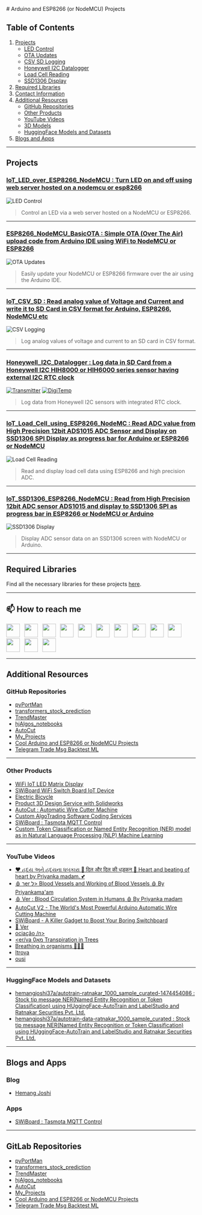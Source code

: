 <output>
# Arduino and ESP8266 (or NodeMCU) Projects

## Table of Contents
1. [Projects](#projects)
   - [LED Control](#iot_led_over_esp8266_nodemcu)
   - [OTA Updates](#esp8266_nodemcu_basicota)
   - [CSV SD Logging](#iot_csv_sd)
   - [Honeywell I2C Datalogger](#honeywell_i2c_datalogger)
   - [Load Cell Reading](#iot_load_cell_using_esp8266_nodemcu)
   - [SSD1306 Display](#iot_ssd1306_esp8266_nodemcu)
2. [Required Libraries](#required-libraries)
3. [Contact Information](#contact-information)
4. [Additional Resources](#additional-resources)
   - [GitHub Repositories](#github-repositories)
   - [Other Products](#other-products)
   - [YouTube Videos](#youtube-videos)
   - [3D Models](#3d-models)
   - [HuggingFace Models and Datasets](#huggingface)
5. [Blogs and Apps](#blogs-and-apps)

---

## Projects
### [IoT_LED_over_ESP8266_NodeMCU : Turn LED on and off using web server hosted on a nodemcu or esp8266](https://github.com/hemangjoshi37a/my_Arduino/tree/master/IoT_LED_over_ESP8266_NodeMCU)
![LED Control](./IoT_LED_over_ESP8266_NodeMCU/ESP8266-based-Webserver-to-Control-LED-from-Webpage.jpg)
> Control an LED via a web server hosted on a NodeMCU or ESP8266.

---

### [ESP8266_NodeMCU_BasicOTA : Simple OTA (Over The Air) upload code from Arduino IDE using WiFi to NodeMCU or ESP8266](https://github.com/hemangjoshi37a/my_Arduino/tree/master/ESP8266_NodeMCU_BasicOTA)
![OTA Updates](./ESP8266_NodeMCU_BasicOTA/maxresdefault.jpg)
> Easily update your NodeMCU or ESP8266 firmware over the air using the Arduino IDE.

---

### [IoT_CSV_SD : Read analog value of Voltage and Current and write it to SD Card in CSV format for Arduino, ESP8266, NodeMCU etc](https://github.com/hemangjoshi37a/my_Arduino/tree/master/IoT_CSV_SD)
![CSV Logging](./IoT_CSV_SD/ESP8266-Data-Logger-to-Upload-Data-on-Webserver.jpg)
> Log analog values of voltage and current to an SD card in CSV format.

---

### [Honeywell_I2C_Datalogger : Log data in SD Card from a Honeywell I2C HIH8000 or HIH6000 series sensor having external I2C RTC clock](https://github.com/hemangjoshi37a/my_Arduino/tree/master/Honeywell_I2C_Datalogger)
[![Transmitter](https://img.youtube.com/vi/MC9E-f79TsQ/0.jpg)](https://www.youtube.com/watch?v=MC9E-f79TsQ)
[![DigiTemp](https://img.youtube.com/vi/ySsQuUL6oOM/0.jpg)](https://www.youtube.com/watch?v=ySsQuUL6oOM)
> Log data from Honeywell I2C sensors with integrated RTC clock.

---

### [IoT_Load_Cell_using_ESP8266_NodeMC : Read ADC value from High Precision 12bit ADS1015 ADC Sensor and Display on SSD1306 SPI Display as progress bar for Arduino or ESP8266 or NodeMCU](https://github.com/hemangjoshi37a/my_Arduino/tree/master/IoT_Load_Cell_using_ESP8266_NodeMC)
![Load Cell Reading](./IoT_Load_Cell_using_ESP8266_NodeMC/FU01LUUJHIA31PU.webp)
> Read and display load cell data using ESP8266 and high precision ADC.

---

### [IoT_SSD1306_ESP8266_NodeMCU : Read from High Precision 12bit ADC sensor ADS1015 and display to SSD1306 SPI as progress bar in ESP8266 or NodeMCU or Arduino](https://github.com/hemangjoshi37a/my_Arduino/tree/master/IoT_SSD1306_ESP8266_NodeMCU)
![SSD1306 Display](./IoT_SSD1306_ESP8266_NodeMCU/NodeMCU_ESP8266_OLED_Display.png)
> Display ADC sensor data on an SSD1306 screen with NodeMCU or Arduino.

---

## Required Libraries
Find all the necessary libraries for these projects [here](https://github.com/hemangjoshi37a/my_Arduino/tree/master/libraries).

---


## 📫 How to reach me
[<img height="36" src="https://cdn.simpleicons.org/similarweb"/>](https://hjlabs.in/) &nbsp;
[<img height="36" src="https://cdn.simpleicons.org/WhatsApp"/>](https://wa.me/917016525813) &nbsp;
[<img height="36" src="https://cdn.simpleicons.org/telegram"/>](https://t.me/hjlabs) &nbsp;
[<img height="36" src="https://cdn.simpleicons.org/Gmail"/>](mailto:hemangjoshi37a@gmail.com) &nbsp;
[<img height="36" src="https://cdn.simpleicons.org/LinkedIn"/>](https://www.linkedin.com/in/hemang-joshi-046746aa) &nbsp;
[<img height="36" src="https://cdn.simpleicons.org/facebook"/>](https://www.facebook.com/hemangjoshi37) &nbsp;
[<img height="36" src="https://cdn.simpleicons.org/Twitter"/>](https://twitter.com/HemangJ81509525) &nbsp;
[<img height="36" src="https://cdn.simpleicons.org/tumblr"/>](https://www.tumblr.com/blog/hemangjoshi37a-blog) &nbsp;
[<img height="36" src="https://cdn.simpleicons.org/StackOverflow"/>](https://stackoverflow.com/users/8090050/hemang-joshi) &nbsp;
[<img height="36" src="https://cdn.simpleicons.org/Instagram"/>](https://www.instagram.com/hemangjoshi37) &nbsp;
[<img height="36" src="https://cdn.simpleicons.org/Pinterest"/>](https://in.pinterest.com/hemangjoshi37a) &nbsp;
[<img height="36" src="https://cdn.simpleicons.org/Blogger"/>](http://hemangjoshi.blogspot.com) &nbsp;
[<img height="36" src="https://cdn.simpleicons.org/gitlab"/>](https://gitlab.com/hemangjoshi37a) &nbsp;
 

---

## Additional Resources
### GitHub Repositories
- [pyPortMan](https://github.com/hemangjoshi37a/pyPortMan)
- [transformers_stock_prediction](https://github.com/hemangjoshi37a/transformers_stock_prediction)
- [TrendMaster](https://github.com/hemangjoshi37a/TrendMaster)
- [hjAlgos_notebooks](https://github.com/hemangjoshi37a/hjAlgos_notebooks)
- [AutoCut](https://github.com/hemangjoshi37a/AutoCut)
- [My_Projects](https://github.com/hemangjoshi37a/My_Projects)
- [Cool Arduino and ESP8266 or NodeMCU Projects](https://github.com/hemangjoshi37a/my_Arduino)
- [Telegram Trade Msg Backtest ML](https://github.com/hemangjoshi37a/TelegramTradeMsgBacktestML)

---

### Other Products
- [WiFi IoT LED Matrix Display](https://hjlabs.in/product/wifi-iot-led-display)
- [SWiBoard WiFi Switch Board IoT Device](https://hjlabs.in/product/swiboard-wifi-switch-board-iot-device)
- [Electric Bicycle](https://hjlabs.in/product/electric-bicycle)
- [Product 3D Design Service with Solidworks](https://hjlabs.in/product/product-3d-design-with-solidworks/)
- [AutoCut : Automatic Wire Cutter Machine](https://hjlabs.in/product/automatic-wire-cutter-machine/)
- [Custom AlgoTrading Software Coding Services](https://hjlabs.in/product/custom-algotrading-software-for-zerodha-and-angel-w-source-code/)
- [SWiBoard : Tasmota MQTT Control](https://play.google.com/store/apps/details?id=in.hjlabs.swiboard)
- [Custom Token Classification or Named Entity Recognition (NER) model as in Natural Language Processing (NLP) Machine Learning](https://hjlabs.in/product/custom-token-classification-or-named-entity-recognition-ner-model-as-in-natural-language-processing-nlp-machine-learning/)

---

### YouTube Videos
- [❤️ હદય અને હદયના ધબકારા 💙 दिल और दिल की धड़कन 💖 Heart and beating of heart by Priyanka madam. 💕](https://www.youtube.com/watch?v=9v3MK6oTOeA)
- [🩸 רer ל> Blood Vessels and Working of Blood Vessels 🩸 By Priyankama'am](https://www.youtube.com/watch?v=T7mMcEYNKyQ)
- [🩸 Ver : Blood Circulation System in Humans 🩸 By Priyanka madam](https://www.youtube.com/watch?v=vxa6o_wrWnY)
- [AutoCut V2 - The World's Most Powerful Arduino Automatic Wire Cutting Machine](https://www.youtube.com/watch?v=oGr0mWmNhKY)
- [SWiBoard - A Killer Gadget to Boost Your Boring Switchboard](https://www.youtube.com/watch?v=ftza6WM4LiE)
- [🧪 Ver](https://www.youtube.com/watch?v=UUGI-CFKsWI)
- [ociação /n>](https://youtu.be/1da9p6iYlr4)
- [<er/va מא0 Transpiration in Trees](https://youtu.be/I9Sirc42Ktg)
- [Breathing in organisms 👩🏻‍🔬](https://youtu.be/sIMl4t2OFmY)
- [Itrova](https://youtu.be/hua8ZD5Ge1w)
- [ousi](https://youtu.be/BI-CYgnkGCw)

---

### HuggingFace Models and Datasets <a name="huggingface"></a>
- [hemangjoshi37a/autotrain-ratnakar_1000_sample_curated-1474454086 : Stock tip message NER(Named Entity Recognition or Token Classification) using HUggingFace-AutoTrain and LabelStudio and Ratnakar Securities Pvt. Ltd.](https://huggingface.co/hemangjoshi37a/autotrain-ratnakar_1000_sample_curated-1474454086)
- [hemangjoshi37a/autotrain-data-ratnakar_1000_sample_curated : Stock tip message NER(Named Entity Recognition or Token Classification) using HUggingFace-AutoTrain and LabelStudio and Ratnakar Securities Pvt. Ltd.](https://huggingface.co/datasets/hemangjoshi37a/autotrain-data-ratnakar_1000_sample_curated)

---

## Blogs and Apps
### Blog
- [Hemang Joshi](http://hemangjoshi.blogspot.com/)

### Apps
- [SWiBoard : Tasmota MQTT Control](https://play.google.com/store/apps/details?id=in.hjlabs.swiboard)

---

## GitLab Repositories
- [pyPortMan](https://gitlab.com/hemangjoshi37a/pyPortMan)
- [transformers_stock_prediction](https://gitlab.com/hemangjoshi37a/transformers_stock_prediction)
- [TrendMaster](https://gitlab.com/hemangjoshi37a/TrendMaster)
- [hjAlgos_notebooks](https://gitlab.com/hemangjoshi37a/hjAlgos_notebooks)
- [AutoCut](https://gitlab.com/hemangjoshi37a/AutoCut)
- [My_Projects](https://gitlab.com/hemangjoshi37a/My_Projects)
- [Cool Arduino and ESP8266 or NodeMCU Projects](https://gitlab.com/hemangjoshi37a/my_Arduino)
- [Telegram Trade Msg Backtest ML](https://gitlab.com/hemangjoshi37a/TelegramTradeMsgBacktestML)
</output>
